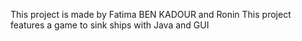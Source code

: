 This project is made by Fatima BEN KADOUR and Ronin
This project features a game to sink ships with Java and GUI
